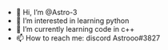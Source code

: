 - 👋 Hi, I’m @Astro-3
- 👀 I’m interested in learning python
- 🌱 I’m currently learning code in c++
- 📫 How to reach me: discord Astrooo#3827

<!---
Astro-3/Astro-3 is a ✨ special ✨ repository because its `README.md` (this file) appears on your GitHub profile.
You can click the Preview link to take a look at your changes.
--->

